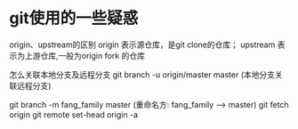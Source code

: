 # git使用的一些疑惑

origin、upstream的区别
origin 表示源仓库，是git clone的仓库；
upstream 表示为上游仓库,一般为origin fork 的仓库

怎么关联本地分支及远程分支
git branch -u origin/master master (本地分支关联远程分支)





git branch -m fang_family master   (重命名方: fang_family --> master)
git fetch origin
git remote set-head origin -a